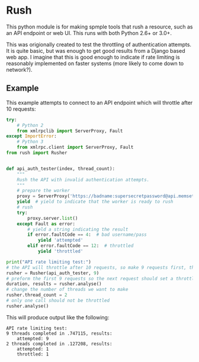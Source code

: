 # Rush
This python module is for making spmple tools that rush a resource, such as an
API endpoint or web UI. This runs with both Python 2.6+ or 3.0+.

This was origionally created to test the throttling of authentication attempts.
It is quite basic, but was enough to get good results from a Django based web
app. I imagine that this is good enough to indicate if rate limiting is
reasonably implemented on faster systems (more likely to come down to network?).

## Example
This example attempts to connect to an API endpoint which will throttle after
10 requests:

```python
try:
    # Python 2
    from xmlrpclib import ServerProxy, Fault
except ImportError:
    # Python 3
    from xmlrpc.client import ServerProxy, Fault
from rush import Rusher


def api_auth_tester(index, thread_count):
    """
    Rush the API with invalid authentication attempts.
    """
    # prepare the worker
    proxy = ServerProxy('https://badname:supersecretpassword@api.memset.com/v1/xmlrpc/')
    yield  # yield to indicate that the worker is ready to rush
    # rush
    try:
        proxy.server.list()
    except Fault as error:
        # yield a string indicating the result
        if error.faultCode == 4:  # bad username/pass
            yield 'attempted'
        elif error.faultCode == 12:  # throttled
            yield 'throttled'

print("API rate limiting test:")
# the API will throttle after 10 requests, so make 9 requests first, then rush two calls
rusher = Rusher(api_auth_tester, 9)
# preform the first 9 requests so the next request should set a throttling indicator
duration, results = rusher.analyse()
# change the number of threads we want to make
rusher.thread_count = 2
# only one call should not be throttled
rusher.analyse()
```
This will produce output like the following:
```
API rate limiting test:
9 threads completed in .747115, results:
	attempted: 9
2 threads completed in .127208, results:
	attempted: 1
	throttled: 1
```
